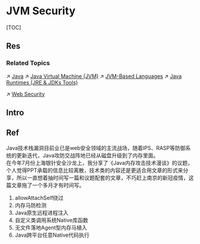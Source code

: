 # JVM Security

[TOC]



## Res
### Related Topics
↗ [Java](../../../../🔑%20CS%20Core/👩‍💻%20Programming%20Methodology%20and%20Languages/Compiled%20+%20Interpreted%20Languages/⚰️%20JVM-Based%20Languages/☕️%20Java/Java.md)
↗ [Java Virtual Machine (JVM)](../../../../🔑%20CS%20Core/👩‍💻%20Programming%20Methodology%20and%20Languages/🛠️%20Programming%20Tools%20Chain/🚠%20Application%20Runtimes%20&%20SDKs/Java%20Runtimes%20(JRE%20&%20JDKs%20Tools)/Java%20Virtual%20Machine%20(JVM)/Java%20Virtual%20Machine%20(JVM).md)
↗ [JVM-Based Languages](../../../../🔑%20CS%20Core/👩‍💻%20Programming%20Methodology%20and%20Languages/Compiled%20+%20Interpreted%20Languages/⚰️%20JVM-Based%20Languages/JVM-Based%20Languages.md)
↗ [Java Runtimes (JRE & JDKs Tools)](../../../../🔑%20CS%20Core/👩‍💻%20Programming%20Methodology%20and%20Languages/🛠️%20Programming%20Tools%20Chain/🚠%20Application%20Runtimes%20&%20SDKs/Java%20Runtimes%20(JRE%20&%20JDKs%20Tools)/Java%20Runtimes%20(JRE%20&%20JDKs%20Tools).md)

↗ [Web Security](../../💉%20Web%20Security/Web%20Security.md)



## Intro


## Ref
[👍 Java内存攻击技术漫谈]: https://xz.aliyun.com/t/10075#toc-7

Java技术栈漏洞目前业已是web安全领域的主流战场，随着IPS、RASP等防御系统的更新迭代，Java攻防交战阵地已经从磁盘升级到了内存里面。  
在今年7月份上海银针安全沙龙上，我分享了《Java内存攻击技术漫谈》的议题，个人觉得PPT承载的信息比较离散，技术类的内容还是更适合用文章的形式来分享，所以一直想着抽时间写一篇和议题配套的文章，不巧赶上南京的新冠疫情，这篇文章拖了一个多月才有时间写。
1. allowAttachSelf绕过
2. 内存马防检测
3. Java原生远程进程注入
4. 自定义类调用系统Native库函数
5. 无文件落地Agent型内存马植入
6. Java跨平台任意Native代码执行

